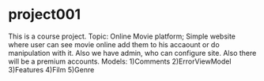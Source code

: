 # project001
This is a course project. Topic: Online Movie platform;
Simple website where user can see movie online add them to his accaount or do manipulation with it. Also we have admin, who can configure site. Also there will be a premium accounts.
Models:
1)Comments
2)ErrorViewModel
3)Features
4)Film
5)Genre
